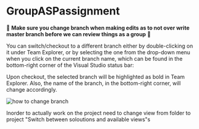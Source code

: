 # GroupASPassignment

👀 **Make sure you change branch when making edits as to not over write master branch before we can review things as a group** 👀



You can switch/checkout to a different branch either by double-clicking on it under Team Explorer, or by selecting the one from the drop-down menu when you click on the current branch name, 
which can be found in the bottom-right corner of the Visual Studio status bar:

Upon checkout, the selected branch will be highlighted as bold in Team Explorer. Also, the name of the branch, in the bottom-right corner, will change accordingly.

![how to change branch](https://www.oreilly.com/library/view/mastering-visual-studio/9781789530094/assets/47e9858d-90da-428c-a464-e9df50a3b56e.png)


Inorder to actually work on the project need to change view from folder to project "Switch between soloutions and available views"s